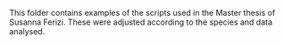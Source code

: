 This folder contains examples of the scripts used in the Master thesis of Susanna Ferizi. These were adjusted according to the species and data analysed.
